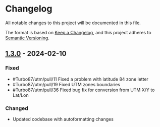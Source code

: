 # Changelog

All notable changes to this project will be documented in this file.

The format is based on [Keep a Changelog](https://keepachangelog.com/en/1.1.0/),
and this project adheres to [Semantic Versioning](https://semver.org/spec/v2.0.0.html).

## [1.3.0] - 2024-02-10

### Fixed
- #Turbo87/utm/pull/11 Fixed a problem with latitude 84 zone letter
- #Turbo87/utm/pull/19 Fixed UTM zones boundaries
- #Turbo87/utm/pull/36 Fixed bug fix for conversion from UTM X/Y to Lat/Lon

### Changed
- Updated codebase with autoformatting changes

[1.3.0]: https://github.com/im7mortal/UTM/releases/tag/1.3.0
